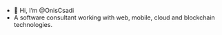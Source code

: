 - 👋 Hi, I’m @OnisCsadi
-  A software consultant working with web, mobile, cloud and blockchain technologies.

<!---
OnisCsadi/OnisCsadi is a ✨ special ✨ repository because its `README.md` (this file) appears on your GitHub profile.
You can click the Preview link to take a look at your changes.
--->
